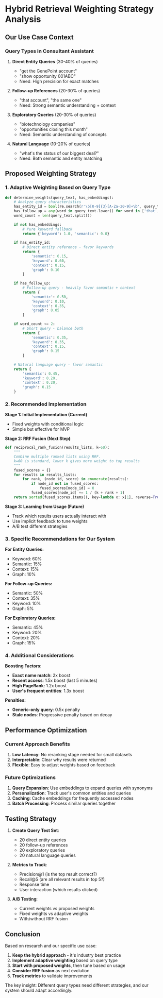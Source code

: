# Hybrid Retrieval Weighting Strategy Analysis

## Our Use Case Context

### Query Types in Consultant Assistant
1. **Direct Entity Queries** (30-40% of queries)
   - "get the GenePoint account"
   - "show opportunity 001ABC"
   - Need: High precision for exact matches

2. **Follow-up References** (20-30% of queries)
   - "that account", "the same one"
   - Need: Strong semantic understanding + context

3. **Exploratory Queries** (20-30% of queries)
   - "biotechnology companies"
   - "opportunities closing this month"
   - Need: Semantic understanding of concepts

4. **Natural Language** (10-20% of queries)
   - "what's the status of our biggest deal?"
   - Need: Both semantic and entity matching

## Proposed Weighting Strategy

### 1. **Adaptive Weighting Based on Query Type**

```python
def determine_weights(query_text, has_embeddings):
    # Analyze query characteristics
    has_entity_id = bool(re.search(r'\b[0-9]{3}[A-Za-z0-9]+\b', query_text))
    has_follow_up = any(word in query_text.lower() for word in ['that', 'the same', 'it'])
    word_count = len(query_text.split())
    
    if not has_embeddings:
        # Pure keyword fallback
        return {'keyword': 1.0, 'semantic': 0.0}
    
    if has_entity_id:
        # Direct entity reference - favor keywords
        return {
            'semantic': 0.15,
            'keyword': 0.60,
            'context': 0.15,
            'graph': 0.10
        }
    
    if has_follow_up:
        # Follow-up query - heavily favor semantic + context
        return {
            'semantic': 0.50,
            'keyword': 0.10,
            'context': 0.35,
            'graph': 0.05
        }
    
    if word_count <= 2:
        # Short query - balance both
        return {
            'semantic': 0.35,
            'keyword': 0.35,
            'context': 0.15,
            'graph': 0.15
        }
    
    # Natural language query - favor semantic
    return {
        'semantic': 0.45,
        'keyword': 0.20,
        'context': 0.20,
        'graph': 0.15
    }
```

### 2. **Recommended Implementation**

**Stage 1: Initial Implementation (Current)**
- Fixed weights with conditional logic
- Simple but effective for MVP

**Stage 2: RRF Fusion (Next Step)**
```python
def reciprocal_rank_fusion(results_lists, k=60):
    """
    Combine multiple ranked lists using RRF.
    k=60 is standard, lower k gives more weight to top results
    """
    fused_scores = {}
    for results in results_lists:
        for rank, (node_id, score) in enumerate(results):
            if node_id not in fused_scores:
                fused_scores[node_id] = 0
            fused_scores[node_id] += 1 / (k + rank + 1)
    return sorted(fused_scores.items(), key=lambda x: x[1], reverse=True)
```

**Stage 3: Learning from Usage (Future)**
- Track which results users actually interact with
- Use implicit feedback to tune weights
- A/B test different strategies

### 3. **Specific Recommendations for Our System**

**For Entity Queries:**
- Keyword: 60%
- Semantic: 15%
- Context: 15%
- Graph: 10%

**For Follow-up Queries:**
- Semantic: 50%
- Context: 35%
- Keyword: 10%
- Graph: 5%

**For Exploratory Queries:**
- Semantic: 45%
- Keyword: 20%
- Context: 20%
- Graph: 15%

### 4. **Additional Considerations**

**Boosting Factors:**
- **Exact name match**: 2x boost
- **Recent access**: 1.5x boost (last 5 minutes)
- **High PageRank**: 1.2x boost
- **User's frequent entities**: 1.3x boost

**Penalties:**
- **Generic-only query**: 0.5x penalty
- **Stale nodes**: Progressive penalty based on decay

## Performance Optimization

### Current Approach Benefits
1. **Low Latency**: No reranking stage needed for small datasets
2. **Interpretable**: Clear why results were returned
3. **Flexible**: Easy to adjust weights based on feedback

### Future Optimizations
1. **Query Expansion**: Use embeddings to expand queries with synonyms
2. **Personalization**: Track user's common entities and queries
3. **Caching**: Cache embeddings for frequently accessed nodes
4. **Batch Processing**: Process similar queries together

## Testing Strategy

1. **Create Query Test Set**:
   - 20 direct entity queries
   - 20 follow-up references
   - 20 exploratory queries
   - 20 natural language queries

2. **Metrics to Track**:
   - Precision@1 (is the top result correct?)
   - Recall@5 (are all relevant results in top 5?)
   - Response time
   - User interaction (which results clicked)

3. **A/B Testing**:
   - Current weights vs proposed weights
   - Fixed weights vs adaptive weights
   - With/without RRF fusion

## Conclusion

Based on research and our specific use case:

1. **Keep the hybrid approach** - it's industry best practice
2. **Implement adaptive weighting** based on query type
3. **Start with proposed weights**, then tune based on usage
4. **Consider RRF fusion** as next evolution
5. **Track metrics** to validate improvements

The key insight: Different query types need different strategies, and our system should adapt accordingly.
